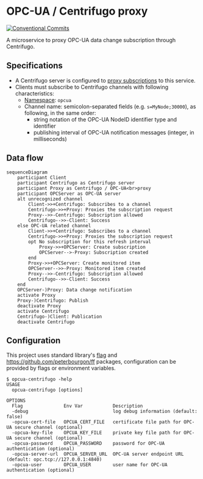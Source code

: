 # OPC-UA / Centrifugo proxy

[![Conventional Commits](https://img.shields.io/badge/Conventional%20Commits-1.0.0-yellow.svg)](https://conventionalcommits.org)

A microservice to proxy OPC-UA data change subscription through Centrifugo.

## Specifications

[1]: https://centrifugal.dev/docs/server/proxy#subscribe-proxy
[2]: https://centrifugal.dev/docs/server/channels#channel-namespaces

- A Centrifugo server is configured to [proxy subscriptions][1] to this service.
- Clients must subscribe to Centrifugo channels with following characteristics:
  - [Namespace][2]: `opcua`
  - Channel name: semicolon-separated fields (e.g. `s=MyNode;30000`), as following, in the same order:
    - string notation of the OPC-UA NodeID identifier type and identifier
    - publishing interval of OPC-UA notification messages (integer, in milliseconds)

## Data flow

```mermaid
sequenceDiagram
    participant Client
    participant Centrifugo as Centrifugo server
    participant Proxy as Centrifugo / OPC-UA<br>proxy
    participant OPCServer as OPC-UA server
    alt unrecognized channel
        Client->>+Centrifugo: Subscribes to a channel
        Centrifugo->>+Proxy: Proxies the subscription request
        Proxy-->>-Centrifugo: Subscription allowed
        Centrifugo-->>-Client: Success
    else OPC-UA related channel
        Client->>+Centrifugo: Subscribes to a channel
        Centrifugo->>+Proxy: Proxies the subscription request
        opt No subscription for this refresh interval
            Proxy->>+OPCServer: Create subscription
            OPCServer-->-Proxy: Subscription created
        end
        Proxy->>+OPCServer: Create monitored item
        OPCServer-->>-Proxy: Monitored item created
        Proxy-->>-Centrifugo: Subscription allowed
        Centrifugo-->>-Client: Success
    end
    OPCServer-)Proxy: Data change notification
    activate Proxy
    Proxy-)Centrifugo: Publish
    deactivate Proxy
    activate Centrifugo
    Centrifugo-)Client: Publication
    deactivate Centrifugo
```

## Configuration

This project uses standard library's [flag](https://pkg.go.dev/flag) and <https://github.com/peterbourgon/ff>
packages, configuration can be provided by flags or environment variables.

```ShellSession
$ opcua-centrifugo -help
USAGE
  opcua-centrifugo [options]

OPTIONS
  Flag               Env Var           Description
  -debug                               log debug information (default: false)
  -opcua-cert-file   OPCUA_CERT_FILE   certificate file path for OPC-UA secure channel (optional)
  -opcua-key-file    OPCUA_KEY_FILE    private key file path for OPC-UA secure channel (optional)
  -opcua-password    OPCUA_PASSWORD    password for OPC-UA authentication (optional)
  -opcua-server-url  OPCUA_SERVER_URL  OPC-UA server endpoint URL (default: opc.tcp://127.0.0.1:4840)
  -opcua-user        OPCUA_USER        user name for OPC-UA authentication (optional)
```
